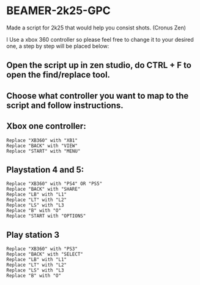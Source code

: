 # BEAMER-2k25-GPC
Made a script for 2k25 that would help you consist shots. (Cronus Zen)

I Use a xbox 360 controller so please feel free to change it to your desired one, a step by step will be placed below:

## Open the script up in zen studio, do CTRL + F to open the find/replace tool. ##

## Choose what controller you want to map to the script and follow instructions. ##

## Xbox one controller: ##

	Replace "XB360" with "XB1"
	Replace "BACK" with "VIEW"
	Replace "START" with "MENU"

## Playstation 4 and 5: ##

	Replace "XB360" with "PS4" OR "PS5"
	Replace "BACK" with "SHARE"
	Replace "LB" with "L1"
	Replace "LT" with "L2"
	Replace "LS" with "L3
	Replace "B" with "O"
	Replace "START with "OPTIONS"

## Play station 3 ##

	Replace "XB360" with "PS3"
	Replace "BACK" with "SELECT"
	Replace "LB" with "L1"
	Replace "LT" with "L2"
	Replace "LS" with "L3
	Replace "B" with "O"

